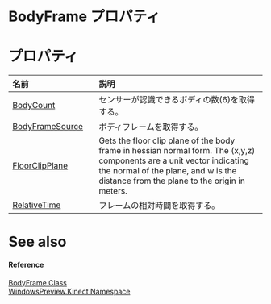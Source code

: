 BodyFrame プロパティ  
====================  

<span id="publicpropertiesSection"></span>

プロパティ
==========  

<table>
<colgroup>
<col width="30%" />
<col width="60%" />
</colgroup>
<thead>
<tr class="header">
<th align="left">名前</th>
<th align="left">説明</th>
</tr>
</thead>
<tbody>
<tr class="odd">
<td align="left"><a href="BodyFrame_Class/Properties/BodyCount_Property.md">BodyCount</a></td>
<td align="left">センサーが認識できるボディの数(6)を取得する。</td>
</tr>
<tr class="even">
<td align="left"><a href="BodyFrame_Class/Properties/BodyFrameSource_Property.md">BodyFrameSource</a></td>
<td align="left">ボディフレームを取得する。</td>
</tr>
<tr class="odd">
<td align="left"><a href="BodyFrame_Class/Properties/FloorClipPlane_Property.md">FloorClipPlane</a></td>
<td align="left">Gets the floor clip plane of the body frame in hessian normal form. The (x,y,z) components are a unit vector indicating the normal of the plane, and w is the distance from the plane to the origin in meters.</td>
</tr>
<tr class="even">
<td align="left"><a href="BodyFrame_Class/Properties/RelativeTime_Property.md">RelativeTime</a></td>
<td align="left">フレームの相対時間を取得する。</td>
</tr>
</tbody>
</table>

<span id="ID4EI"></span>

See also  
========  

<span id="ID4EK"></span>
#### Reference  

[BodyFrame Class](../BodyFrame_Class.md)  
 [WindowsPreview.Kinect Namespace](../../Kinect.md)  



<!--Please do not edit the data in the comment block below.-->
<!--
TOCTitle : BodyFrame Properties
RLTitle : BodyFrame Properties
KeywordK : BodyFrame class, properties
KeywordA : Properties.T:WindowsPreview.Kinect.BodyFrame
AssetID : Properties.T:WindowsPreview.Kinect.BodyFrame
Locale : en-us
CommunityContent : 1
TargetOS : Windows
TopicType : kbSyntax
DocSet : K4Wv2
ProjType : K4Wv2Proj
Technology : Kinect for Windows
Product : Kinect for Windows SDK v2
productversion : 20
-->

